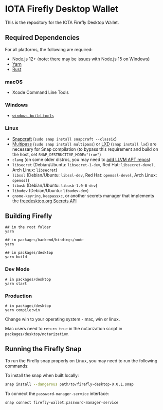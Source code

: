 # IOTA Firefly Desktop Wallet

This is the repository for the IOTA Firefly Desktop Wallet.

## Required Dependencies

For all platforms, the following are required:

-   [Node.js](https://nodejs.org/en/) 12+ (note: there may be issues with Node.js 15 on Windows)
-   [Yarn](https://classic.yarnpkg.com/en/docs/install)
-   [Rust](https://www.rust-lang.org/tools/install)

### macOS

-   Xcode Command Line Tools

### Windows

-   [`windows-build-tools`](https://www.npmjs.com/package/windows-build-tools)

### Linux

-   [Snapcraft](https://snapcraft.io/) (`sudo snap install snapcraft --classic`)
-   [Multipass](https://multipass.run/) (`sudo snap install multipass`) or [LXD](https://linuxcontainers.org/lxd/introduction/) (`snap install lxd`) are necessary for Snap compilation (to bypass this requirement and build on the host, set `SNAP_DESTRUCTIVE_MODE="true"`)
-   `clang` (on some older distros, you may need to [add LLVM APT repos](https://apt.llvm.org/))
-   `libsecret` (Debian/Ubuntu: `libsecret-1-dev`, Red Hat: `libsecret-devel`, Arch Linux: `libsecret`)
-   `libssl` (Debian/Ubuntu: `libssl-dev`, Red Hat: `openssl-devel`, Arch Linux: `openssl`)
-   `libusb` (Debian/Ubuntu: `libusb-1.0-0-dev`)
-   `libudev` (Debian/Ubuntu: `libudev-dev`)
-   `gnome-keyring`, `keepassxc`, or another secrets manager that implements the [freedesktop.org Secrets API](https://www.freedesktop.org/wiki/Specifications/secret-storage-spec/)

## Building Firefly

```
## in the root folder
yarn

## in packages/backend/bindings/node
yarn

## in packages/desktop
yarn build
```

### Dev Mode

```
# in packages/desktop
yarn start
```

### Production

```
# in packages/desktop
yarn compile:win
```

Change win to your operating system - mac, win or linux.

Mac users need to `return true` in the notarization script in `packages/desktop/notarization`.

## Running the Firefly Snap

To run the Firefly snap properly on Linux, you may need to run the following commands:

To install the snap when built locally:

```bash
snap install --dangerous path/to/firefly-desktop-0.0.1.snap
```

To connect the `password-manager-service` interface:

```bash
snap connect firefly-wallet:password-manager-service
```
